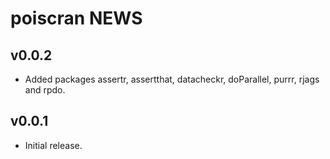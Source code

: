 # poiscran NEWS

## v0.0.2

- Added packages assertr, assertthat, datacheckr, doParallel, purrr, rjags and rpdo.
    
## v0.0.1

- Initial release.
